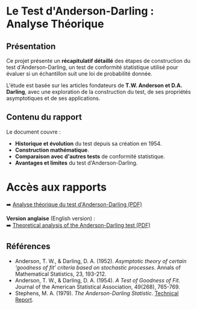 # Le Test d'Anderson-Darling : Analyse Théorique

## Présentation  
Ce projet présente un **récapitulatif détaillé** des étapes de construction du test d'Anderson-Darling, un test de conformité statistique utilisé pour évaluer si un échantillon suit une loi de probabilité donnée.

L'étude est basée sur les articles fondateurs de **T.W. Anderson et D.A. Darling**, avec une exploration de la construction du test, de ses propriétés asymptotiques et de ses applications.

## Contenu du rapport  
Le document couvre :
- **Historique et évolution** du test depuis sa création en 1954.
- **Construction mathématique**. 
- **Comparaison avec d'autres tests** de conformité statistique. 
- **Avantages et limites** du test d'Anderson-Darling.

# Accès aux rapports  
➡️ [Analyse théorique du test d'Anderson-Darling (PDF)](./Etude_Anderson_Darling.pdf)

**Version anglaise** (English version) :  
➡️ [Theoretical analysis of the Anderson-Darling test (PDF)](./English_version/Study_Anderson_Darling.pdf)

## Références  
- Anderson, T. W., & Darling, D. A. (1952). *Asymptotic theory of certain ‘goodness of fit’ criteria based on stochastic processes*. Annals of Mathematical Statistics, 23, 193-212.  
- Anderson, T. W., & Darling, D. A. (1954). *A Test of Goodness of Fit*. Journal of the American Statistical Association, 49(268), 765-769.  
- Stephens, M. A. (1979). *The Anderson-Darling Statistic*. [Technical Report](https://apps.dtic.mil/sti/pdfs/ADA079807.pdf).  
